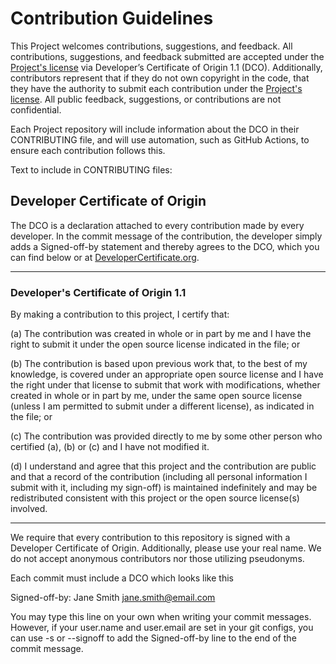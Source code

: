 # Contribution Guidelines

This Project welcomes contributions, suggestions, and feedback. All contributions, suggestions, and feedback submitted are accepted under the [Project's license](https://github.com/ocsf/ocsf-docs/blob/main/MVG%20Documents/License.md) via Developer’s Certificate of Origin 1.1 (DCO). Additionally, contributors represent that if they do not own copyright in the code, that they have the authority to submit each  contribution under the [Project's license](https://github.com/ocsf/ocsf-docs/blob/main/MVG%20Documents/License.md). All public feedback, suggestions, or contributions are not confidential.

Each Project repository will include information about the DCO in their CONTRIBUTING file, and will use automation, such as GitHub Actions, to ensure each contribution follows this.

Text to include in CONTRIBUTING files:

## Developer Certificate of Origin
The DCO is a declaration attached to every contribution made by every developer. In the commit message of the contribution, the developer simply adds a Signed-off-by statement and thereby agrees to the DCO, which you can find below or at [DeveloperCertificate.org](https://developercertificate.org/).

---
### Developer's Certificate of Origin 1.1

By making a contribution to this project, I certify that:

(a) The contribution was created in whole or in part by me and I
    have the right to submit it under the open source license
    indicated in the file; or

(b) The contribution is based upon previous work that, to the
    best of my knowledge, is covered under an appropriate open
    source license and I have the right under that license to
    submit that work with modifications, whether created in whole
    or in part by me, under the same open source license (unless
    I am permitted to submit under a different license), as
    indicated in the file; or

(c) The contribution was provided directly to me by some other
    person who certified (a), (b) or (c) and I have not modified
    it.

(d) I understand and agree that this project and the contribution
    are public and that a record of the contribution (including
    all personal information I submit with it, including my
    sign-off) is maintained indefinitely and may be redistributed
    consistent with this project or the open source license(s)
    involved.

---
We require that every contribution to this repository is signed with a Developer Certificate of Origin. Additionally, please use your real name. We do not accept anonymous contributors nor those utilizing pseudonyms.

Each commit must include a DCO which looks like this

Signed-off-by: Jane Smith <jane.smith@email.com>

You may type this line on your own when writing your commit messages. However, if your user.name and user.email are set in your git configs, you can use -s or --signoff to add the Signed-off-by line to the end of the commit message.
